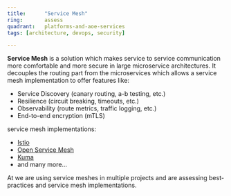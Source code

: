 ```yaml
---
title:      "Service Mesh"
ring:       assess
quadrant:   platforms-and-aoe-services
tags: [architecture, devops, security]

---
```

**Service Mesh** is a solution which makes service to service communication more comfortable and more secure in large microservice architectures.
It decouples the routing part from the microservices which allows a service mesh implementation to offer features like:
- Service Discovery (canary routing, a-b testing, etc.)
- Resilience (circuit breaking, timeouts, etc.)
- Observability (route metrics, traffic logging, etc.)
- End-to-end encryption (mTLS)

service mesh implementations:
- [Istio](https://istio.io/)
- [Open Service Mesh](https://openservicemesh.io/)
- [Kuma](https://kuma.io/)
- and many more...

At we are using service meshes in multiple projects and are assessing best-practices and service mesh implementations.

